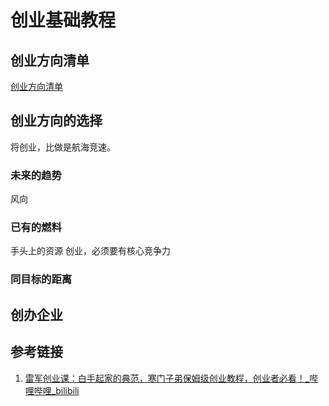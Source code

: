 # 创业基础教程


## 创业方向清单

[创业方向清单](work/career/second-job/business/创业方向清单.md)

## 创业方向的选择

将创业，比做是航海竞速。

### 未来的趋势

风向
### 已有的燃料

手头上的资源
创业，必须要有核心竞争力
### 同目标的距离


## 创办企业



## 参考链接
1. [雷军创业课：白手起家的典范，寒门子弟保姆级创业教程，创业者必看！\_哔哩哔哩\_bilibili](https://www.bilibili.com/video/BV1BZ421i7mG)